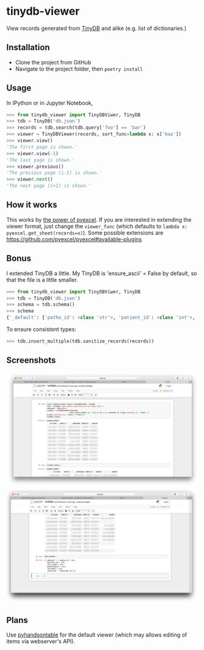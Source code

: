 # tinydb-viewer

View records generated from [TinyDB](https://tinydb.readthedocs.io/en/latest/index.html) and alike (e.g. list of dictionaries.)

## Installation

- Clone the project from GitHub
- Navigate to the project folder, then `poetry install`

## Usage

In IPython or in Jupyter Notebook,

```python
>>> from tinydb_viewer import TinyDBViwer, TinyDB
>>> tdb = TinyDB('db.json')
>>> records = tdb.search(tdb.query['foo'] == 'bar')
>>> viewer = TinyDBViewer(records, sort_func=lambda x: x['baz'])
>>> viewer.view()
'The first page is shown.'
>>> viewer.view(-1)
'The last page is shown.'
>>> viewer.previous()
'The previous page (i-1) is shown.'
>>> viewer.next()
'The next page (i+1) is shown.'
```

## How it works

This works by [the power of pyexcel](https://pyexcel.readthedocs.io/en/latest/design.html#examples-of-supported-data-structure). If you are interested in extending the viewer format, just change the `viewer_func` (which defaults to `lambda x: pyexcel.get_sheet(records=x)`). Some possible extensions are https://github.com/pyexcel/pyexcel#available-plugins

## Bonus

I extended TinyDB a little. My TinyDB is 'ensure_ascii' = False by default, so that the file is a little smaller.

```python
>>> from tinydb_viewer import TinyDBViwer, TinyDB
>>> tdb = TinyDB('db.json')
>>> schema = tdb.schema()
>>> schema
{'_default': {'patho_id': <class 'str'>, 'patient_id': <class 'int'>, 'full_name': <class 'str'>, 'pathologist': <class 'str'>, 'resident': <class 'str'>, 'received': 'datetime str'}}
```

To ensure consistent types:

```python
>>> tdb.insert_multiple(tdb.sanitize_records(records))
```

## Screenshots

![](/screenshots/jupyter0.png?raw=true)
![](/screenshots/jupyter1.png?raw=true)

## Plans

Use [pyhandsontable](https://github.com/patarapolw/pyhandsontable) for the default viewer (which may allows editing of items via webserver's API).

